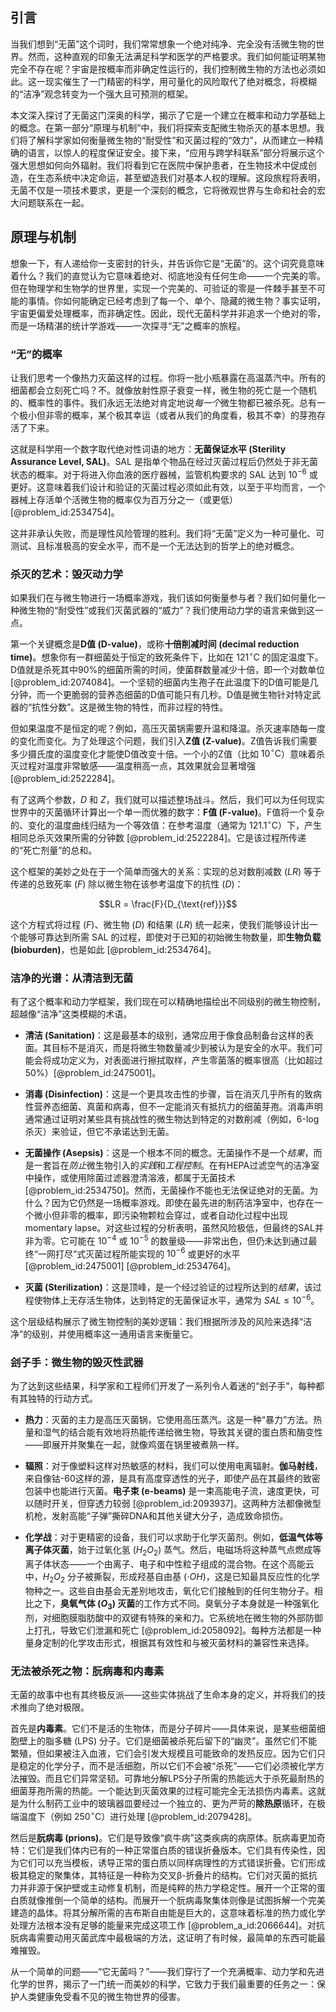 ## 引言
当我们想到“无菌”这个词时，我们常常想象一个绝对纯净、完全没有活微生物的世界。然而，这种直观的印象无法满足科学和医学的严格要求。我们如何能证明某物完全不存在呢？宇宙是按概率而非确定性运行的，我们控制微生物的方法也必须如此。这一现实催生了一门精密的科学，用可量化的风险取代了绝对概念，将模糊的“洁净”观念转变为一个强大且可预测的框架。

本文深入探讨了无菌这门深奥的科学，揭示了它是一个建立在概率和动力学基础上的概念。在第一部分“原理与机制”中，我们将探索支配微生物杀灭的基本思想。我们将了解科学家如何衡量微生物的“耐受性”和灭菌过程的“效力”，从而建立一种精确的语言，以惊人的程度保证安全。接下来，“应用与跨学科联系”部分将展示这个强大思想如何向外辐射。我们将看到它在医院中保护患者，在生物技术中促成创造，在生态系统中决定命运，甚至塑造我们对基本人权的理解。这段旅程将表明，无菌不仅是一项技术要求，更是一个深刻的概念，它将微观世界与生命和社会的宏大问题联系在一起。

## 原理与机制

想象一下，有人递给你一支密封的针头，并告诉你它是“无菌”的。这个词究竟意味着什么？我们的直觉认为它意味着绝对、彻底地没有任何生命——一个完美的零。但在物理学和生物学的世界里，实现一个完美的、可验证的零是一件棘手甚至不可能的事情。你如何能确定已经考虑到了每一个、单个、隐藏的微生物？事实证明，宇宙更偏爱处理概率，而非确定性。因此，现代无菌科学并非追求一个绝对的零，而是一场精湛的统计学游戏——一次探寻“无”之概率的旅程。

### “无”的概率

让我们思考一个像热力灭菌这样的过程。你将一批小瓶暴露在高温蒸汽中。所有的细菌都会立刻死亡吗？不。就像放射性原子衰变一样，微生物的死亡是一个随机的、概率性的事件。我们永远无法绝对肯定地说*每一个*微生物都已被杀死。总有一个极小但非零的概率，某个极其幸运（或者从我们的角度看，极其不幸）的芽孢存活了下来。

这就是科学用一个数字取代绝对性词语的地方：**无菌保证水平 (Sterility Assurance Level, SAL)**。SAL 是指单个物品在经过灭菌过程后仍然处于非无菌状态的概率。对于将进入你血液的医疗器械，监管机构要求的 SAL 达到 $10^{-6}$ 或更好。这意味着我们设计和验证的灭菌过程必须如此有效，以至于平均而言，一个器械上存活单个活微生物的概率仅为百万分之一（或更低）[@problem_id:2534754]。

这并非承认失败，而是理性风险管理的胜利。我们将“无菌”定义为一种可量化、可测试、且标准极高的安全水平，而不是一个无法达到的哲学上的绝对概念。

### 杀灭的艺术：毁灭动力学

如果我们在与微生物进行一场概率游戏，我们该如何衡量参与者？我们如何量化一种微生物的“耐受性”或我们灭菌武器的“威力”？我们使用动力学的语言来做到这一点。

第一个关键概念是**D值 (D-value)**，或称**十倍削减时间 (decimal reduction time)**。想象你有一群细菌处于恒定的致死条件下，比如在 $121^\circ\text{C}$ 的固定温度下。D值就是杀死其中90%的细菌所需的时间，使菌群数量减少十倍，即一个对数单位 [@problem_id:2074084]。一个坚韧的细菌内生孢子在此温度下的D值可能是几分钟，而一个更脆弱的营养态细菌的D值可能只有几秒。D值是微生物针对特定武器的“抗性分数”。这是微生物的特性，而非过程的特性。

但如果温度不是恒定的呢？例如，高压灭菌锅需要升温和降温。杀灭速率随每一度的变化而变化。为了处理这个问题，我们引入**Z值 (Z-value)**。Z值告诉我们需要多少摄氏度的温度变化才能使D值改变十倍。一个小的Z值（比如 $10^\circ\text{C}$）意味着杀灭过程对温度非常敏感——温度稍高一点，其效果就会显著增强 [@problem_id:2522284]。

有了这两个参数，$D$ 和 $Z$，我们就可以描述整场战斗。然后，我们可以为任何现实世界中的灭菌循环计算出一个单一而优雅的数字：**F值 (F-value)**。F值将一个复杂的、变化的温度曲线归结为一个等效值：在参考温度（通常为 $121.1^\circ\text{C}$）下，产生相同总杀灭效果所需的分钟数 [@problem_id:2522284]。它是该过程所传递的“死亡剂量”的总和。

这个框架的美妙之处在于一个简单而强大的关系：实现的总对数削减数 ($LR$) 等于传递的总致死率 ($F$) 除以微生物在该参考温度下的抗性 ($D$)：

$$LR = \frac{F}{D_{\text{ref}}}$$

这个方程式将过程 ($F$)、微生物 ($D$) 和结果 ($LR$) 统一起来，使我们能够设计出一个能够可靠达到所需 SAL 的过程，即使对于已知的初始微生物数量，即**生物负载 (bioburden)**，也是如此 [@problem_id:2534764]。

### 洁净的光谱：从清洁到无菌

有了这个概率和动力学框架，我们现在可以精确地描绘出不同级别的微生物控制，超越像“洁净”这类模糊的术语。

- **清洁 (Sanitation)**：这是最基本的级别，通常应用于像食品制备台这样的表面。其目标不是消灭，而是将微生物数量减少到被认为是安全的水平。我们可能会将成功定义为，对表面进行擦拭取样，产生零菌落的概率很高（比如超过50%）[@problem_id:2475001]。

- **消毒 (Disinfection)**：这是一个更具攻击性的步骤，旨在消灭几乎所有的致病性营养态细菌、真菌和病毒，但不一定能消灭有抵抗力的细菌芽孢。消毒声明通常通过证明对某些具有挑战性的微生物达到特定的对数削减（例如，6-log杀灭）来验证，但它不承诺达到无菌。

- **无菌操作 (Asepsis)**：这是一个根本不同的概念。无菌操作不是一个*结果*，而是一套旨在*防止*微生物引入的*实践*和*工程控制*。在有HEPA过滤空气的洁净室中操作，或使用除菌过滤器澄清溶液，都属于无菌技术 [@problem_id:2534750]。然而，无菌操作不能也无法保证绝对的无菌。为什么？因为它仍然是一场概率游戏。即使在最先进的制药洁净室中，也存在一个微小但非零的概率，即污染物颗粒会穿过，或者自动化过程中出现 momentary lapse。对这些过程的分析表明，虽然风险极低，但最终的SAL并非为零。它可能在 $10^{-4}$ 或 $10^{-5}$ 的数量级——非常出色，但仍未达到通过最终“一网打尽”式灭菌过程所能实现的 $10^{-6}$ 或更好的水平 [@problem_id:2475001] [@problem_id:2534764]。

- **灭菌 (Sterilization)**：这是顶峰，是一个经过验证的过程所达到的*结果*，该过程使物体上无存活生物体，达到特定的无菌保证水平，通常为 $SAL \le 10^{-6}$。

这个层级结构展示了微生物控制的美妙逻辑：我们根据所涉及的风险来选择“洁净”的级别，并使用概率这一通用语言来衡量它。

### 刽子手：微生物的毁灭性武器

为了达到这些结果，科学家和工程师们开发了一系列令人着迷的“刽子手”，每种都有其独特的行动方式。

- **热力**：灭菌的主力是高压灭菌锅，它使用高压蒸汽。这是一种“暴力”方法。热量和湿气的结合能有效地将热能传递给微生物，导致其关键的蛋白质和酶变性——即展开并聚集在一起，就像鸡蛋在锅里被煮熟一样。

- **辐照**：对于像塑料这样对热敏感的材料，我们可以使用电离辐射。**伽马射线**，来自像钴-60这样的源，是具有高度穿透性的光子，即使产品在其最终的致密包装中也能进行灭菌。**电子束 (e-beams)** 是一束高能电子流，速度更快，可以随时开关，但穿透力较弱 [@problem_id:2093937]。这两种方法都像微型机枪，发射高能“子弹”撕碎DNA和其他关键大分子，造成致命损伤。

- **化学战**：对于更精密的设备，我们可以求助于化学灭菌剂。例如，**低温气体等离子体灭菌**，始于过氧化氢 ($H_2O_2$) 蒸气。然后，电磁场将这种蒸气点燃成等离子体状态——一个由离子、电子和中性粒子组成的混合物。在这个高能云中，$H_2O_2$ 分子被撕裂，形成羟基自由基 ($\cdot OH$)，这是已知最具反应性的化学物种之一。这些自由基会无差别地攻击，氧化它们接触到的任何生物分子。相比之下，**臭氧气体 ($O_3$) 灭菌**的工作方式不同。臭氧分子本身就是一种强氧化剂，对细胞膜脂肪酸中的双键有特殊的亲和力。它系统地在微生物的外部防御上打孔，导致它们泄漏和死亡 [@problem_id:2058092]。每种方法都是一种量身定制的化学攻击形式，根据其有效性和与被灭菌材料的兼容性来选择。

### 无法被杀死之物：朊病毒和内毒素

无菌的故事中也有其终极反派——这些实体挑战了生命本身的定义，并将我们的技术推向了绝对极限。

首先是**内毒素**。它们不是活的生物体，而是分子碎片——具体来说，是某些细菌细胞壁上的脂多糖 (LPS) 分子。它们是细菌被杀死后留下的“幽灵”。虽然它们不能繁殖，但如果被注入血液，它们会引发大规模且可能致命的发热反应。因为它们只是稳定的化学分子，而不是活细胞，所以它们不会被“杀死”——它们必须被化学方法摧毁。而且它们异常坚韧。可靠地分解LPS分子所需的热能远大于杀死最耐热的细菌芽孢所需的热能。一个能达到灭菌效果的过程可能完全无法损伤内毒素。这就是为什么制药工业中的玻璃器皿要经过一个独立的、更为严苛的**除热原**循环，在极端温度下（例如 $250^\circ\text{C}$）进行处理 [@problem_id:2079428]。

然后是**朊病毒 (prions)**。它们是导致像“疯牛病”这类疾病的病原体。朊病毒更加奇特：它们是我们体内已有的一种正常蛋白质的错误折叠版本。它们具有传染性，因为它们可以充当模板，诱导正常的蛋白质以同样病理性的方式错误折叠。它们形成极其稳定的聚集体，其特征是一种称为交叉β-折叠片的结构。它们对灭菌的抵抗力并非源于保护壁或主动修复机制，而是纯粹的热力学稳定性。展开一个正常的蛋白质就像推倒一个简单的结构。而展开一个朊病毒聚集体则像是试图拆解一个完美建造的晶体。将其分解所需的吉布斯自由能是巨大的，这意味着标准的热力或化学处理方法根本没有足够的能量来完成这项工作 [@problem_a_id:2066644]。对抗朊病毒需要动用灭菌武库中最极端的方法，这证明了有时候，最简单的东西可能最难摧毁。

从一个简单的问题——“它无菌吗？”——我们穿行了一个充满概率、动力学和先进化学的世界，揭示了一门统一而美妙的科学，它致力于我们最重要的任务之一：保护人类健康免受看不见的微生物世界的侵害。


